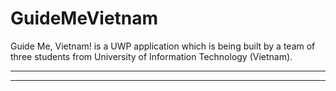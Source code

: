 # GuideMeVietnam
Guide Me, Vietnam! is a UWP application which is being built by a team of three students from University of Information Technology (Vietnam).

---------------------------------

---------------------------------
